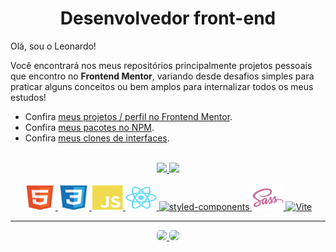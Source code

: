 <h1 align="center">
    Desenvolvedor front-end
</h1>

<p>
    Olá, sou o Leonardo! 
</p>

<p>
    Você encontrará nos meus repositórios principalmente projetos pessoais que encontro no <b>Frontend Mentor</b>, variando desde desafios simples para praticar alguns conceitos ou bem amplos para internalizar todos os meus estudos!
</p>

<ul>
    <li>
        Confira <a href="https://www.frontendmentor.io/profile/Leo-Henrique">meus projetos / perfil no Frontend Mentor</a>.
    </li>
    <li>
        Confira <a href="https://www.npmjs.com/~leo-henrique">meus pacotes no NPM</a>.
    </li>
    <li>
        Confira <a href="https://github.com/Leo-Henrique?tab=repositories&q=clone&type=&language=&sort=">meus clones de interfaces</a>.
    </li>
</ul>

<br>

<div align="center">
    <a href="https://github.com/Leo-Henrique">
    <img height="160em" 
    src="https://github-readme-stats.vercel.app/api?username=Leo-Henrique&show_icons=true&theme=github_dark&include_all_commits=true" />
    <img height="160em" 
    src="https://github-readme-stats.vercel.app/api/top-langs/?username=Leo-Henrique&layout=compact&langs_count=7&theme=github_dark"/>
</div>

<br>

<div align="center">
    <img alt="HTML" 
    height="40" 
    width="50" 
    src="https://raw.githubusercontent.com/devicons/devicon/master/icons/html5/html5-original.svg"/>
    <img alt="CSS" 
    height="40" 
    width="50" 
    src="https://raw.githubusercontent.com/devicons/devicon/master/icons/css3/css3-original.svg"/>
    <img alt="JS" 
    height="40" 
    width="50" 
    src="https://raw.githubusercontent.com/devicons/devicon/master/icons/javascript/javascript-plain.svg"/>
    <img alt="React" 
    height="40" 
    width="50" 
    src="https://raw.githubusercontent.com/devicons/devicon/master/icons/react/react-original.svg"/>
    <img alt="styled-components" 
    height="40" 
    width="40" 
    src="https://avatars.githubusercontent.com/u/20658825?v=4"/>
    <img alt="SASS" 
    height="40" 
    width="50" 
    src="https://raw.githubusercontent.com/devicons/devicon/master/icons/sass/sass-original.svg"/>
    <img alt="Vite" 
    height="50" 
    width="50" 
    src="https://avatars.githubusercontent.com/u/65625612?v=4"/>
</div>

***

<div align="center">
    <a href="mailto: leonardo0507.henrique@gmail.com" 
    target="_blank">
        <img style="border-radius: 5px"
        src="https://img.shields.io/badge/Gmail-%23333?style=for-the-badge&logo=gmail&logoColor=white"/>
    </a>
    <a href="https://www.linkedin.com/in/leonardo-henrique-/" 
    target="_blank">
        <img style="border-radius: 5px"
        src="https://img.shields.io/badge/LinkedIn-0077B5?style=for-the-badge&logo=linkedin&logoColor=white"/>
    </a> 
</div>